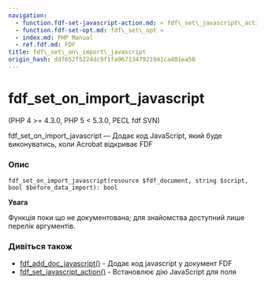 ```yaml
---
navigation:
  - function.fdf-set-javascript-action.md: « fdf\_set\_javascript\_action
  - function.fdf-set-opt.md: fdf\_set\_opt »
  - index.md: PHP Manual
  - ref.fdf.md: FDF
title: fdf\_set\_on\_import\_javascript
origin_hash: ddf652f5224dc9f1fa9671347921941ca401ea50
---
```

# fdf\_set\_on\_import\_javascript

(PHP 4 >= 4.3.0, PHP 5 < 5.3.0, PECL fdf SVN)

fdf\_set\_on\_import\_javascript — Додає код JavaScript, який буде виконуватись, коли Acrobat відкриває FDF

### Опис

```methodsynopsis
fdf_set_on_import_javascript(resource $fdf_document, string $script, bool $before_data_import): bool
```

**Увага**

Функція поки що не документована; для знайомства доступний лише перелік аргументів.

### Дивіться також

-   [fdf\_add\_doc\_javascript()](function.fdf-add-doc-javascript.md) \- Додає код javascript у документ FDF
-   [fdf\_set\_javascript\_action()](function.fdf-set-javascript-action.md) \- Встановлює дію JavaScript для поля
